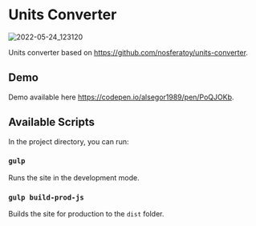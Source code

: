 # Units Converter

![2022-05-24_123120](https://user-images.githubusercontent.com/98969952/170001096-25db8bfa-6a49-40ba-ba04-e3527f004b92.png)

Units converter based on https://github.com/nosferatoy/units-converter.

## Demo

Demo available here https://codepen.io/alsegor1989/pen/PoQJOKb.

## Available Scripts

In the project directory, you can run:

### `gulp`

Runs the site in the development mode.

### `gulp build-prod-js`

Builds the site for production to the `dist` folder.
